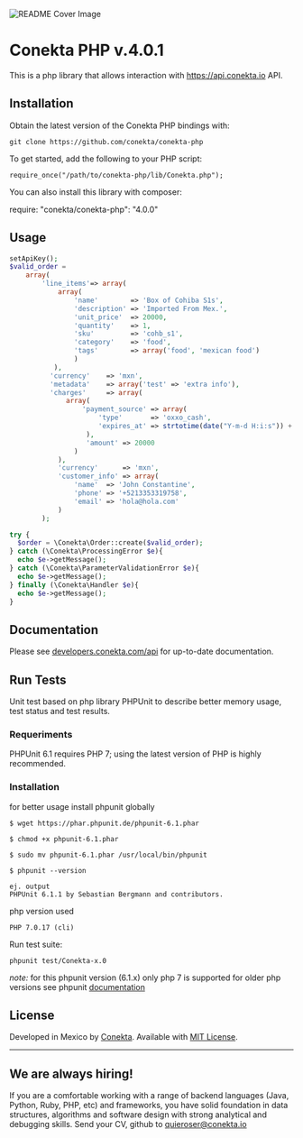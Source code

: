 ![README Cover Image](readme_cover.png)

# Conekta PHP v.4.0.1

This is a php library that allows interaction with https://api.conekta.io API.

## Installation

Obtain the latest version of the Conekta PHP bindings with:

    git clone https://github.com/conekta/conekta-php

To get started, add the following to your PHP script:

    require_once("/path/to/conekta-php/lib/Conekta.php");

You can also install this library with composer:

  require: "conekta/conekta-php": "4.0.0"

## Usage

```php
setApiKey();
$valid_order =
    array(
        'line_items'=> array(
            array(
                'name'        => 'Box of Cohiba S1s',
                'description' => 'Imported From Mex.',
                'unit_price'  => 20000,
                'quantity'    => 1,
                'sku'         => 'cohb_s1',
                'category'    => 'food',
                'tags'        => array('food', 'mexican food')
                )
           ),
          'currency'    => 'mxn',
          'metadata'    => array('test' => 'extra info'),
          'charges'     => array(
              array(
                  'payment_source' => array(
                      'type'       => 'oxxo_cash',
                      'expires_at' => strtotime(date("Y-m-d H:i:s")) + "36000"
                   ),
                   'amount' => 20000
                )
            ),
            'currency'      => 'mxn',
            'customer_info' => array(
                'name'  => 'John Constantine',
                'phone' => '+5213353319758',
                'email' => 'hola@hola.com'
            )
        );

try {
  $order = \Conekta\Order::create($valid_order);
} catch (\Conekta\ProcessingError $e){ 
  echo $e->getMessage();
} catch (\Conekta\ParameterValidationError $e){
  echo $e->getMessage();
} finally (\Conekta\Handler $e){
  echo $e->getMessage();
}
```

## Documentation

Please see [developers.conekta.com/api](https://developers.conekta.com/api) for up-to-date documentation.

## Run Tests

Unit test based on php library PHPUnit to describe better memory usage, test status and test results.

### Requeriments

PHPUnit 6.1 requires PHP 7; using the latest version of PHP is highly recommended.

### Installation
for better usage install phpunit globally

```
$ wget https://phar.phpunit.de/phpunit-6.1.phar

$ chmod +x phpunit-6.1.phar

$ sudo mv phpunit-6.1.phar /usr/local/bin/phpunit

$ phpunit --version

ej. output
PHPUnit 6.1.1 by Sebastian Bergmann and contributors.

```

php version used

```
PHP 7.0.17 (cli)
```

Run test suite:

```
phpunit test/Conekta-x.0
```

_note:_ for this phpunit version (6.1.x) only php 7 is supported for older php versions see phpunit <a href="https://phpunit.de/"> documentation</a>


## License

Developed in Mexico by [Conekta](https://www.conekta.com). Available with [MIT License](LICENSE).

***


## We are always hiring!

If you are a comfortable working with a range of backend languages (Java, Python, Ruby, PHP, etc) and frameworks, you have solid foundation in data structures, algorithms and software design with strong analytical and debugging skills.
Send your CV, github to quieroser@conekta.io

